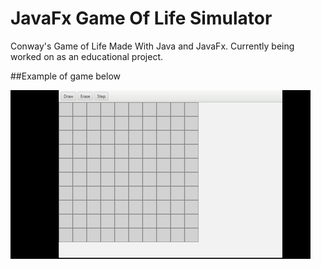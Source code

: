 # JavaFx Game Of Life Simulator
Conway's Game of Life Made With Java and JavaFx.
Currently being worked on as an educational project.


##Example of game below



![alt tag](https://github.com/KiwiCode-s/JavaFxGameOfLifeSim/blob/master/ExampleImages/GifExample.gif)

